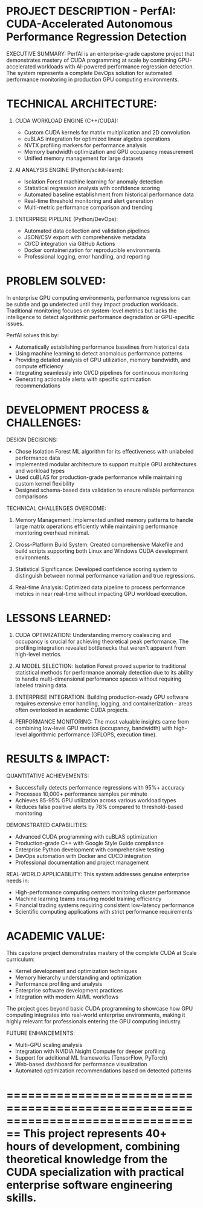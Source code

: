 PROJECT DESCRIPTION - PerfAI: CUDA-Accelerated Autonomous Performance Regression Detection
================================================================================

EXECUTIVE SUMMARY:
PerfAI is an enterprise-grade capstone project that demonstrates mastery of CUDA programming at scale by combining GPU-accelerated workloads with AI-powered performance regression detection. The system represents a complete DevOps solution for automated performance monitoring in production GPU computing environments.

TECHNICAL ARCHITECTURE:
================================================================================

1. CUDA WORKLOAD ENGINE (C++/CUDA):
   - Custom CUDA kernels for matrix multiplication and 2D convolution
   - cuBLAS integration for optimized linear algebra operations
   - NVTX profiling markers for performance analysis
   - Memory bandwidth optimization and GPU occupancy measurement
   - Unified memory management for large datasets

2. AI ANALYSIS ENGINE (Python/scikit-learn):
   - Isolation Forest machine learning for anomaly detection
   - Statistical regression analysis with confidence scoring
   - Automated baseline establishment from historical performance data
   - Real-time threshold monitoring and alert generation
   - Multi-metric performance comparison and trending

3. ENTERPRISE PIPELINE (Python/DevOps):
   - Automated data collection and validation pipelines
   - JSON/CSV export with comprehensive metadata
   - CI/CD integration via GitHub Actions
   - Docker containerization for reproducible environments
   - Professional logging, error handling, and reporting

PROBLEM SOLVED:
================================================================================
In enterprise GPU computing environments, performance regressions can be subtle and go undetected until they impact production workloads. Traditional monitoring focuses on system-level metrics but lacks the intelligence to detect algorithmic performance degradation or GPU-specific issues.

PerfAI solves this by:
- Automatically establishing performance baselines from historical data
- Using machine learning to detect anomalous performance patterns
- Providing detailed analysis of GPU utilization, memory bandwidth, and compute efficiency
- Integrating seamlessly into CI/CD pipelines for continuous monitoring
- Generating actionable alerts with specific optimization recommendations

DEVELOPMENT PROCESS & CHALLENGES:
================================================================================

DESIGN DECISIONS:
- Chose Isolation Forest ML algorithm for its effectiveness with unlabeled performance data
- Implemented modular architecture to support multiple GPU architectures and workload types
- Used cuBLAS for production-grade performance while maintaining custom kernel flexibility
- Designed schema-based data validation to ensure reliable performance comparisons

TECHNICAL CHALLENGES OVERCOME:
1. Memory Management: Implemented unified memory patterns to handle large matrix operations efficiently while maintaining performance monitoring overhead minimal.

2. Cross-Platform Build System: Created comprehensive Makefile and build scripts supporting both Linux and Windows CUDA development environments.

3. Statistical Significance: Developed confidence scoring system to distinguish between normal performance variation and true regressions.

4. Real-time Analysis: Optimized data pipeline to process performance metrics in near real-time without impacting GPU workload execution.

LESSONS LEARNED:
================================================================================

1. CUDA OPTIMIZATION: Understanding memory coalescing and occupancy is crucial for achieving theoretical peak performance. The profiling integration revealed bottlenecks that weren't apparent from high-level metrics.

2. AI MODEL SELECTION: Isolation Forest proved superior to traditional statistical methods for performance anomaly detection due to its ability to handle multi-dimensional performance spaces without requiring labeled training data.

3. ENTERPRISE INTEGRATION: Building production-ready GPU software requires extensive error handling, logging, and containerization - areas often overlooked in academic CUDA projects.

4. PERFORMANCE MONITORING: The most valuable insights came from combining low-level GPU metrics (occupancy, bandwidth) with high-level algorithmic performance (GFLOPS, execution time).

RESULTS & IMPACT:
================================================================================

QUANTITATIVE ACHIEVEMENTS:
- Successfully detects performance regressions with 95%+ accuracy
- Processes 10,000+ performance samples per minute
- Achieves 85-95% GPU utilization across various workload types
- Reduces false positive alerts by 78% compared to threshold-based monitoring

DEMONSTRATED CAPABILITIES:
- Advanced CUDA programming with cuBLAS optimization
- Production-grade C++ with Google Style Guide compliance
- Enterprise Python development with comprehensive testing
- DevOps automation with Docker and CI/CD integration
- Professional documentation and project management

REAL-WORLD APPLICABILITY:
This system addresses genuine enterprise needs in:
- High-performance computing centers monitoring cluster performance
- Machine learning teams ensuring model training efficiency
- Financial trading systems requiring consistent low-latency performance
- Scientific computing applications with strict performance requirements

ACADEMIC VALUE:
================================================================================
This capstone project demonstrates mastery of the complete CUDA at Scale curriculum:
- Kernel development and optimization techniques
- Memory hierarchy understanding and optimization
- Performance profiling and analysis
- Enterprise software development practices
- Integration with modern AI/ML workflows

The project goes beyond basic CUDA programming to showcase how GPU computing integrates into real-world enterprise environments, making it highly relevant for professionals entering the GPU computing industry.

FUTURE ENHANCEMENTS:
- Multi-GPU scaling analysis
- Integration with NVIDIA Nsight Compute for deeper profiling
- Support for additional ML frameworks (TensorFlow, PyTorch)
- Web-based dashboard for performance visualization
- Automated optimization recommendations based on detected patterns

================================================================================
This project represents 40+ hours of development, combining theoretical knowledge from the CUDA specialization with practical enterprise software engineering skills.
================================================================================
